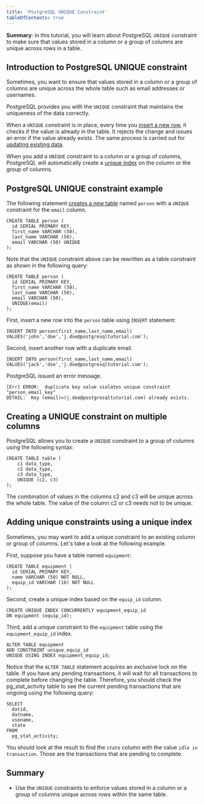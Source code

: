 ```yaml
---
title: 'PostgreSQL UNIQUE Constraint'
tableOfContents: true
---
```



**Summary**: in this tutorial, you will learn about PostgreSQL `UNIQUE` constraint to make sure that values stored in a column or a group of columns are unique across rows in a table.





## Introduction to PostgreSQL UNIQUE constraint





Sometimes, you want to ensure that values stored in a column or a group of columns are unique across the whole table such as email addresses or usernames.





PostgreSQL provides you with the `UNIQUE` constraint that maintains the uniqueness of the data correctly.





When a `UNIQUE` constraint is in place, every time you [insert a new row](/docs/postgresql/postgresql-insert/), it checks if the value is already in the table. It rejects the change and issues an error if the value already exists. The same process is carried out for [updating existing data](https://www.postgresqltutorial.com/postgresql-tutorial/postgresql-update).





When you add a `UNIQUE` constraint to a column or a group of columns, PostgreSQL will automatically create a [unique index](https://www.postgresqltutorial.com/postgresql-indexes/postgresql-unique-index/) on the column or the group of columns.





## PostgreSQL UNIQUE constraint example





The following statement [creates a new table](/docs/postgresql/postgresql-create-table) named `person` with a `UNIQUE` constraint for the `email` column.





```
CREATE TABLE person (
  id SERIAL PRIMARY KEY,
  first_name VARCHAR (50),
  last_name VARCHAR (50),
  email VARCHAR (50) UNIQUE
);
```





Note that the `UNIQUE` constraint above can be rewritten as a table constraint as shown in the following query:





```
CREATE TABLE person (
  id SERIAL PRIMARY KEY,
  first_name VARCHAR (50),
  last_name VARCHAR (50),
  email VARCHAR (50),
  UNIQUE(email)
);
```





First, insert a new row into the `person` table using `INSERT` statement:





```
INSERT INTO person(first_name,last_name,email)
VALUES('john','doe','j.doe@postgresqltutorial.com');
```





Second, insert another row with a duplicate email.





```
INSERT INTO person(first_name,last_name,email)
VALUES('jack','doe','j.doe@postgresqltutorial.com');
```





PostgreSQL issued an error message.





```
[Err] ERROR:  duplicate key value violates unique constraint "person_email_key"
DETAIL:  Key (email)=(j.doe@postgresqltutorial.com) already exists.
```





## Creating a UNIQUE constraint on multiple columns





PostgreSQL allows you to create a `UNIQUE` constraint to a group of columns using the following syntax:





```
CREATE TABLE table (
    c1 data_type,
    c2 data_type,
    c3 data_type,
    UNIQUE (c2, c3)
);
```





The combination of values in the columns c2 and c3 will be unique across the whole table. The value of the column c2 or c3 needs not to be unique.





## Adding unique constraints using a unique index





Sometimes, you may want to add a unique constraint to an existing column or group of columns. Let's take a look at the following example.





First, suppose you have a table named `equipment`:





```
CREATE TABLE equipment (
  id SERIAL PRIMARY KEY,
  name VARCHAR (50) NOT NULL,
  equip_id VARCHAR (16) NOT NULL
);
```





Second, create a unique index based on the `equip_id` column.





```
CREATE UNIQUE INDEX CONCURRENTLY equipment_equip_id
ON equipment (equip_id);
```





Third, add a unique constraint to the `equipment` table using the `equipment_equip_id` index.





```
ALTER TABLE equipment
ADD CONSTRAINT unique_equip_id
UNIQUE USING INDEX equipment_equip_id;
```





Notice that the `ALTER TABLE` statement acquires an exclusive lock on the table. If you have any pending transactions, it will wait for all transactions to complete before changing the table. Therefore, you should check the pg_stat_activity table to see the current pending transactions that are ongoing using the following query:





```
SELECT
  datid,
  datname,
  usename,
  state
FROM
  pg_stat_activity;
```





You should look at the result to find the `state` column with the value `idle in transaction`. Those are the transactions that are pending to complete.





## Summary





- Use the `UNIQUE` constraints to enforce values stored in a column or a group of columns unique across rows within the same table.


